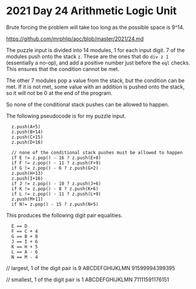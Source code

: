 # 2021 Day 24 Arithmetic Logic Unit

Brute forcing the problem will take too long as the possible space is 9^14.

https://github.com/mrphlip/aoc/blob/master/2021/24.md

The puzzle input is divided into 14 modules, 1 for each input digit.
7 of the modules push onto the stack `z`. These are the ones that do 
`div z 1` (essentially a no-op), and add a positive number just before
the `eql` checks. This ensures that the condition cannot be met.

The other 7 modules pop a value from the stack, but the condition can be
met. If it is not met, some value with an addition is pushed onto the
stack, so it will not be 0 at the end of the program.

So none of the conditional stack pushes can be allowed to happen.

The following pseudocode is for my puzzle input.

```
  z.push(A+5)
  z.push(B+14)
  z.push(C+15)
  z.push(D+16)

  // none of the conditional stack pushes must be allowed to happen
  if E != z.pop() - 16 ? z.push(E+8)
  if F != z.pop() - 11 ? z.push(F+9)
  if G != z.pop() - 6 ? z.push(G+2)
  z.push(H+13)
  z.push(I+16)
  if J != z.pop() - 10 ? z.push(J+6)
  if K != z.pop() - 8 ? z.push(K+6)
  if L != z.pop() - 11 ? z.push(L+9)
  z.push(M+11)
  if N!= z.pop() - 15 ? z.push(N+5)
```

This produces the following digit pair equalities.

```
  E == D
  F == C + 4
  G == B + 8
  J == I + 6
  K == H + 5
  L == A - 6
  N == M - 4
```

  // largest, 1 of the digit pair is 9
  ABCDEFGHIJKLMN
  91599994399395

  // smallest, 1 of the digit pair is 1
  ABCDEFGHIJKLMN
  71111591176151